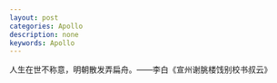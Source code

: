 ```yaml
---
layout: post
categories: Apollo
description: none
keywords: Apollo
---
```


人生在世不称意，明朝散发弄扁舟。——李白《宣州谢脁楼饯别校书叔云》

